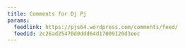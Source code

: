 ```yaml
---
title: Comments for Dj Pj
params:
  feedlink: https://pjs64.wordpress.com/comments/feed/
  feedid: 2c26ad25470d0ddd64d17009120d3eec
---
```

